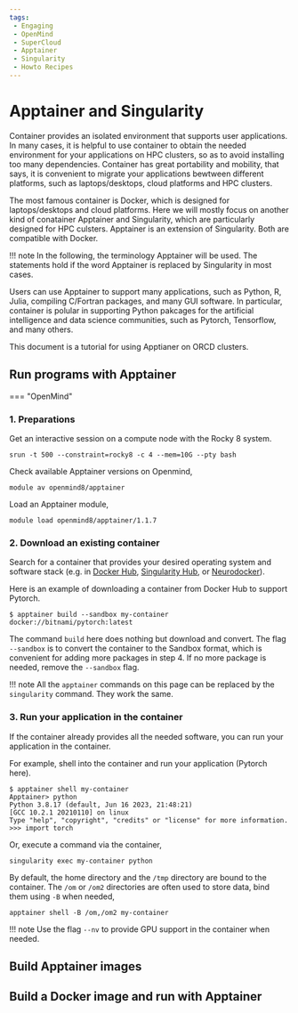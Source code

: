 ```yaml
---
tags:
 - Engaging
 - OpenMind
 - SuperCloud
 - Apptainer
 - Singularity
 - Howto Recipes
---
```


# Apptainer and Singularity

Container provides an isolated environment that supports user applications. In many cases, it is helpful to use container to obtain the needed environment for your applications on HPC clusters, so as to avoid installing too many dependencies. Container has great portability and mobility, that says, it is convenient to migrate your applications bewtween different platforms, such as laptops/desktops, cloud platforms and HPC clusters. 

The most famous container is Docker, which is designed for laptops/desktops and cloud platforms. Here we will mostly focus on another kind of conatainer Apptainer and Singularity, which are particularly designed for HPC culsters. Apptainer is an extension of Singularity. Both are compatible with Docker.  

!!! note 
   In the following, the terminology Apptainer will be used. The statements hold if the word Apptainer is replaced by Singularity in most cases. 

Users can use Apptainer to support many applications, such as Python, R, Julia, compiling C/Fortran packages, and many GUI software. In particular, container is polular in supporting Python pakcages for the artificial intelligence and data science communities, such as Pytorch, Tensorflow, and many others. 

This document is a tutorial for using Apptianer on ORCD clusters.


## Run programs with Apptainer


=== "OpenMind"

### 1. Preparations

Get an interactive session on a compute node with the Rocky 8 system.
```
srun -t 500 --constraint=rocky8 -c 4 --mem=10G --pty bash
```
Check available Apptainer versions on Openmind,
```
module av openmind8/apptainer
```
Load an Apptainer module,
```
module load openmind8/apptainer/1.1.7
```

### 2. Download an existing container

Search for a container that provides your desired operating system and software stack (e.g. in [Docker Hub](https://hub.docker.com/), [Singularity Hub](https://singularity-hub.org/search), or [Neurodocker](https://github.com/ReproNim/neurodocker)). 

Here is an example of downloading a container from Docker Hub to support Pytorch. 
```
$ apptainer build --sandbox my-container  docker://bitnami/pytorch:latest
```

The command `build` here does nothing but download and convert. The flag `--sandbox` is to convert the container to the Sandbox format, which is convenient for adding more packages in step 4. If no more package is needed, remove the `--sandbox` flag. 

!!! note 
   All the `apptainer` commands on this page can be replaced by the `singularity` command. They work the same. 


### 3. Run your application in the container

If the container already provides all the needed software, you can run your application in the container. 

For example, shell into the container and run your application (Pytorch here).  
```
$ apptainer shell my-container
Apptainer> python
Python 3.8.17 (default, Jun 16 2023, 21:48:21) 
[GCC 10.2.1 20210110] on linux
Type "help", "copyright", "credits" or "license" for more information.
>>> import torch
```

Or, execute a command via the container,
```
singularity exec my-container python
```

By default, the home directory and the `/tmp` directory are bound to the container. The `/om` or `/om2` directories are often used to store data, bind them using `-B` when needed,
```
apptainer shell -B /om,/om2 my-container
```

!!! note 
   Use the flag `--nv` to provide GPU support in the container when needed. 



## Build Apptainer images



## Build a Docker image and run with Apptainer
